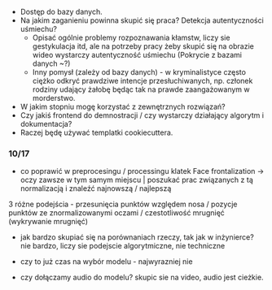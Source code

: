 - Dostęp do bazy danych.
- Na jakim zaganieniu powinna skupić się praca? Detekcja autentyczności uśmiechu?
    - Opisać ogólnie problemy rozpoznawania kłamstw, liczy sie gestykulacja itd, ale na potrzeby pracy
    żeby skupić się na obrazie wideo wystarczy autentyczność uśmiechu (Pokrycie z bazami danych ~?)
    - Inny pomysł (zależy od bazy danych) - w kryminalistyce często ciężko odkryć prawdziwe intencje przesłuchiwanych, np. członek rodziny udający żałobę będąc tak na prawde zaangażowanym w morderstwo.
- W jakim stopniu mogę korzystać z zewnętrznych rozwiązań?
- Czy jakiś frontend do demnostracji / czy wystarczy działający algorytm i dokumentacja?
- Raczej będę używać templatki cookiecuttera.


### 10/17

- co poprawić w preprocesingu / processingu klatek
Face frontalization -> oczy zawsze w tym samym miejscu | poszukać prac związanych z tą normalizacją i znaleźć najnowszą / najlepszą

3 różne podejścia - przesunięcia punktów względem nosa / pozycje punktów ze znormalizowanymi oczami / czestotliwość mrugnięć (wykrywanie mrugnięć)

- jak bardzo skupiać się na porównaniach rzeczy, tak jak w inżynierce?
nie bardzo, liczy sie podejscie algorytmiczne, nie techniczne

- czy to już czas na wybór modelu - najwyrazniej nie

- czy dołączamy audio do modelu?
skupic sie na video, audio jest cieżkie.
  